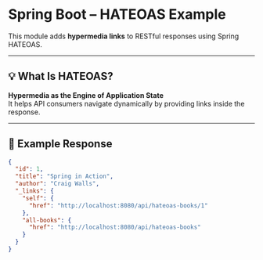 # Spring Boot – HATEOAS Example

This module adds **hypermedia links** to RESTful responses using Spring HATEOAS.

---

## 💡 What Is HATEOAS?

**Hypermedia as the Engine of Application State**  
It helps API consumers navigate dynamically by providing links inside the response.

---

## 🔗 Example Response

```json
{
  "id": 1,
  "title": "Spring in Action",
  "author": "Craig Walls",
  "_links": {
    "self": {
      "href": "http://localhost:8080/api/hateoas-books/1"
    },
    "all-books": {
      "href": "http://localhost:8080/api/hateoas-books"
    }
  }
}
